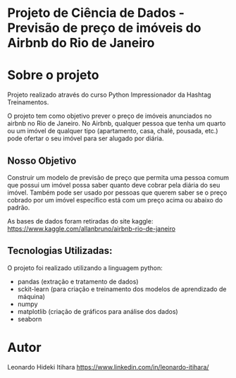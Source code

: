 # Projeto de Ciência de Dados - Previsão de preço de imóveis do Airbnb do Rio de Janeiro

# Sobre o projeto
Projeto realizado através do curso Python Impressionador da Hashtag Treinamentos.

O projeto tem como objetivo prever o preço de imóveis anunciados no airbnb no Rio de Janeiro. No Airbnb, qualquer pessoa que tenha um quarto ou um imóvel de qualquer tipo (apartamento, casa, chalé, pousada, etc.) pode ofertar o seu imóvel para ser alugado por diária.

## Nosso Objetivo
Construir um modelo de previsão de preço que permita uma pessoa comum que possui um imóvel possa saber quanto deve cobrar pela diária do seu imóvel. Também pode ser usado por pessoas que querem saber se o preço cobrado por um imóvel específico está com um preço acima ou abaixo do padrão.

As bases de dados foram retiradas do site kaggle: https://www.kaggle.com/allanbruno/airbnb-rio-de-janeiro

## Tecnologias Utilizadas:
O projeto foi realizado utilizando a linguagem python:
- pandas (extração e tratamento de dados)
- sckit-learn (para criação e treinamento dos modelos de aprendizado de máquina)
- numpy
- matplotlib (criação de gráficos para análise dos dados)
- seaborn

# Autor

Leonardo Hideki Itihara
https://www.linkedin.com/in/leonardo-itihara/
